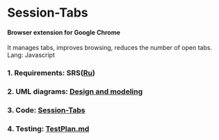 # Session-Tabs
#### Browser extension for Google Chrome
It manages tabs, improves browsing, reduces the number of open tabs.   
Lang: Javascript   
### 1. Requirements: SRS([Ru](https://github.com/pobozhnaya18/Session-Tabs/blob/master/Documents/%D0%A2%D1%80%D0%B5%D0%B1%D0%BE%D0%B2%D0%B0%D0%BD%D0%B8%D1%8F%20%D0%BA%20%D0%BF%D1%80%D0%BE%D0%B5%D0%BA%D1%82%D1%83.md))

### 2. UML diagrams: [Design and modeling](https://github.com/pobozhnaya18/Session-Tabs/tree/master/Design%20and%20modeling)

### 3. Code: [Session-Tabs](https://github.com/pobozhnaya18/Session-Tabs/tree/master/Application/Session-Tab)

### 4. Testing: [TestPlan.md](https://github.com/pobozhnaya18/Session-Tabs/blob/master/Testing/TestPlan.md)

